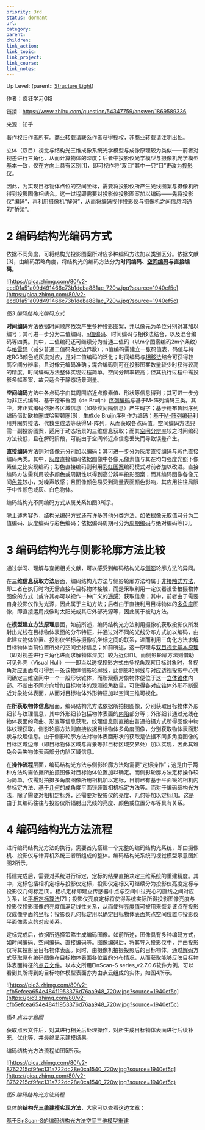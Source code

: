 ```yaml
---
priority: 3rd
status: dormant
url: 
category: 
parent: 
children: 
link_action: 
link_topic: 
link_project: 
link_course: 
link_notes: 
---
```

Up Level: (parent:: [Structure Light](Structure%20Light.md))

作者：疯狂学习GIS

链接：https://www.zhihu.com/question/54347759/answer/1869589336

来源：知乎

著作权归作者所有。商业转载请联系作者获得授权，非商业转载请注明出处。

立体（双目）视觉与结构光三维成像系统光学模型与成像原理较为类似——前者对视差进行三角化，从而计算物体的深度；后者中投影仪光学模型与摄像机光学模型基本一致，仅在方向上具有区别[1]，即可视作将“双目”其中一只“目”更改为[投影仪](https://www.zhihu.com/search?q=%E6%8A%95%E5%BD%B1%E4%BB%AA&search_source=Entity&hybrid_search_source=Entity&hybrid_search_extra=%7B%22sourceType%22%3A%22answer%22%2C%22sourceId%22%3A1869589336%7D)。

因此，为实现目标物体点位的空间坐标，需要将投影仪所产生光线图案与摄像机所得到投影图像相结合。这一过程即需要对投影仪投影图案加以编码——先将投影仪“编码”，再利用摄像机“解码”，从而将编码视作投影仪与摄像机之间信息沟通的“桥梁”。

# 2 编码结构光编码方式

依据不同角度，可将结构光投影图案所对应多种编码方法加以类别区分。依据文献[3]，由编码策略角度，将结构光的编码方法分为**时间编码、[空间编码](https://www.zhihu.com/search?q=%E7%A9%BA%E9%97%B4%E7%BC%96%E7%A0%81&search_source=Entity&hybrid_search_source=Entity&hybrid_search_extra=%7B%22sourceType%22%3A%22answer%22%2C%22sourceId%22%3A1869589336%7D)**与**直接编码**。

![https://pica.zhimg.com/80/v2-ecd01a51a09d491466c73b1deba881ac_720w.jpg?source=1940ef5c](https://pica.zhimg.com/80/v2-ecd01a51a09d491466c73b1deba881ac_720w.jpg?source=1940ef5c)

*图3 编码结构光编码方式*

**时间编码**方法依据时间顺序依次产生多种投影图案，并以像元为单位分别对其加以编号；其可进一步分为二值编码、[n值编码](https://www.zhihu.com/search?q=n%E5%80%BC%E7%BC%96%E7%A0%81&search_source=Entity&hybrid_search_source=Entity&hybrid_search_extra=%7B%22sourceType%22%3A%22answer%22%2C%22sourceId%22%3A1869589336%7D)、时间编码与相移法结合，以及混合编码等四类。其中，二值编码还可继续分为普通二值码（以m个图案编码2m个条纹）与[格雷码](https://www.zhihu.com/search?q=%E6%A0%BC%E9%9B%B7%E7%A0%81&search_source=Entity&hybrid_search_source=Entity&hybrid_search_extra=%7B%22sourceType%22%3A%22answer%22%2C%22sourceId%22%3A1869589336%7D)（减少普通二值码条纹边界数）；n值编码需建立一张码值表，码值与特定RGB颜色或灰度对应，是对二值编码的泛化；时间编码与[相移法](https://www.zhihu.com/search?q=%E7%9B%B8%E7%A7%BB%E6%B3%95&search_source=Entity&hybrid_search_source=Entity&hybrid_search_extra=%7B%22sourceType%22%3A%22answer%22%2C%22sourceId%22%3A1869589336%7D)结合可获得较高空间分辨率，且对像元编码准确；混合编码则可在投影图案数量较少时获得较高的精度。时间编码方法整体实现过程简单，空间分辨率较高；但其执行过程中需投影多幅图案，故只适合于静态场景测量。

**空间编码**方法中各点码字由其周围临近点像素值、形状等信息得到；其可进一步分为非正式编码、基于德布鲁因（de Bruijn）[序列编码](https://www.zhihu.com/search?q=%E5%BA%8F%E5%88%97%E7%BC%96%E7%A0%81&search_source=Entity&hybrid_search_source=Entity&hybrid_search_extra=%7B%22sourceType%22%3A%22answer%22%2C%22sourceId%22%3A1869589336%7D)与基于M-阵列编码三类。其中，非正式编码依据各区域信息（如条纹间隔信息）产生码字；基于德布鲁因序列编码借助欧拉圈或哈密顿圈[6]，生成de Bruijn序列作为编码；基于[M-阵列编码](https://www.zhihu.com/search?q=M-%E9%98%B5%E5%88%97%E7%BC%96%E7%A0%81&search_source=Entity&hybrid_search_source=Entity&hybrid_search_extra=%7B%22sourceType%22%3A%22answer%22%2C%22sourceId%22%3A1869589336%7D)利用并圈剪接法、代数生成法等获得M-阵列，从而获取各点码值。空间编码方法只需一副投影图案，适用于动态场景的三维信息获取；而其[空间分辨率](https://www.zhihu.com/search?q=%E7%A9%BA%E9%97%B4%E5%88%86%E8%BE%A8%E7%8E%87&search_source=Entity&hybrid_search_source=Entity&hybrid_search_extra=%7B%22sourceType%22%3A%22answer%22%2C%22sourceId%22%3A1869589336%7D)较之时间编码方法较低，且在解码阶段，可能由于空间邻近点信息丢失而导致误差产生。

**直接编码**方法则对各像元分别加以编码；其可进一步分为灰度直接编码与彩色直接编码两类。其中，[灰度](https://www.zhihu.com/search?q=%E7%81%B0%E5%BA%A6&search_source=Entity&hybrid_search_source=Entity&hybrid_search_extra=%7B%22sourceType%22%3A%22answer%22%2C%22sourceId%22%3A1869589336%7D)直接编码依据图像中各像元像素值与其在均匀强度光照下像素值之比实现编码；彩色直接编码则利用[彩虹图案](https://www.zhihu.com/search?q=%E5%BD%A9%E8%99%B9%E5%9B%BE%E6%A1%88&search_source=Entity&hybrid_search_source=Entity&hybrid_search_extra=%7B%22sourceType%22%3A%22answer%22%2C%22sourceId%22%3A1869589336%7D)编码模式对前者加以改进。直接编码方法需利用较多颜色或周期性以得到高分辨率投影图案；而其编码图像各像元间[色差](https://www.zhihu.com/search?q=%E8%89%B2%E5%B7%AE&search_source=Entity&hybrid_search_source=Entity&hybrid_search_extra=%7B%22sourceType%22%3A%22answer%22%2C%22sourceId%22%3A1869589336%7D)较小，对噪声敏感；且图像颜色易受到测量表面颜色影响，其应用往往局限于中性颜色或灰、白色物体。

编码结构光不同编码方式从属关系如图3所示。

除上述内容外，结构光编码方式还有许多其他分类方法，如依据像元取值可分为二值编码、灰度编码与彩色编码；依据编码周期可分为[周期编码](https://www.zhihu.com/search?q=%E5%91%A8%E6%9C%9F%E7%BC%96%E7%A0%81&search_source=Entity&hybrid_search_source=Entity&hybrid_search_extra=%7B%22sourceType%22%3A%22answer%22%2C%22sourceId%22%3A1869589336%7D)与绝对编码等[3]。

# 3 编码结构光与侧影轮廓方法比较

通过学习、理解与查阅相关文献，可以感受到编码结构光与[侧影](https://www.zhihu.com/search?q=%E4%BE%A7%E5%BD%B1&search_source=Entity&hybrid_search_source=Entity&hybrid_search_extra=%7B%22sourceType%22%3A%22answer%22%2C%22sourceId%22%3A1869589336%7D)轮廓方法的异同。

在**三维信息获取方法**层面，编码结构光方法与侧影轮廓方法均属于[非接触式方法](https://www.zhihu.com/search?q=%E9%9D%9E%E6%8E%A5%E8%A7%A6%E5%BC%8F%E6%96%B9%E6%B3%95&search_source=Entity&hybrid_search_source=Entity&hybrid_search_extra=%7B%22sourceType%22%3A%22answer%22%2C%22sourceId%22%3A1869589336%7D)，即二者在执行时均无需直接与目标物体接触，而是采取利用一定仪器设备拍摄物体图像的方式（或许其亦可以视作一种广义的[遥感](https://www.zhihu.com/search?q=%E9%81%A5%E6%84%9F&search_source=Entity&hybrid_search_source=Entity&hybrid_search_extra=%7B%22sourceType%22%3A%22answer%22%2C%22sourceId%22%3A1869589336%7D)）获取信息；其中，前者由于需要自身投影仪作为光源，因此属于主动方法；后者由于直接利用目标物体的[多角度](https://www.zhihu.com/search?q=%E5%A4%9A%E8%A7%92%E5%BA%A6&search_source=Entity&hybrid_search_source=Entity&hybrid_search_extra=%7B%22sourceType%22%3A%22answer%22%2C%22sourceId%22%3A1869589336%7D)图像，即直接运用成像时太阳光或其它外部光源等，因此属于被动方法。

在**模型建立方法原理**层面，如前所述，编码结构光方法利用摄像机获取投影仪所发射出光线在目标物体表面的分布特征，并通过对不同的光线分布方式加以编码，由此建立物体位置、投影仪坐标与摄像机坐标之间的联系，进而利用三角化方法求解目标物体当前位置所处的空间坐标信息；如前所述，这一原理与[双目视觉基本原理](https://www.zhihu.com/search?q=%E5%8F%8C%E7%9B%AE%E8%A7%86%E8%A7%89%E5%9F%BA%E6%9C%AC%E5%8E%9F%E7%90%86&search_source=Entity&hybrid_search_source=Entity&hybrid_search_extra=%7B%22sourceType%22%3A%22answer%22%2C%22sourceId%22%3A1869589336%7D)（即对视差进行三角化进而求解物体深度）较为近似[1]。而侧影轮廓方法则借助可见外壳（Visual Hull）——即当以透视投影方式由多视角观察目标对象时，各视角对应画面均可得到一条该物体侧影轮廓线，此侧影轮廓线与对应透视投影中心共同确定三维空间中一个一般形状锥体，而所观察对象物体便位于这一[立体锥体](https://www.zhihu.com/search?q=%E7%AB%8B%E4%BD%93%E9%94%A5%E4%BD%93&search_source=Entity&hybrid_search_source=Entity&hybrid_search_extra=%7B%22sourceType%22%3A%22answer%22%2C%22sourceId%22%3A1869589336%7D)内部。不断由不同方向增加目标物体的观测视角数量，可使得各对应锥体外形不断逼近对象物体表面，从而对目标物体外形特征加以空间三维可视化。

在**所获取物体信息**层面，编码结构光方法依据所拍摄图像，分别获取目标物体外形细节与纹理信息，其中外形细节包括物体表面的[内陷](https://www.zhihu.com/search?q=%E5%86%85%E9%99%B7&search_source=Entity&hybrid_search_source=Entity&hybrid_search_extra=%7B%22sourceType%22%3A%22answer%22%2C%22sourceId%22%3A1869589336%7D)部分等；外形细节通过光线在物体表面的弯曲、形变等信息获取，纹理信息则直接由普通拍摄方式所得图像中物体纹理获取。侧影轮廓方法则直接依据目标物体多角度图像，分别获取物体表面形状与纹理信息。由于侧影轮廓方法对物体表面形状的获取是依据不同多角度图像的目标区域边缘（即目标物体区域与背景等非目标区域交界处）加以实现，因此其难免会丢失物体表面部分内陷区域信息。

在**操作流程**层面，编码结构光方法与侧影轮廓方法均需要“定标操作”；这是由于两种方法均需依据所拍摄图像对目标物体位置加以确定。而侧影轮廓方法定标操作较为简单，仅需对拍摄多角度图像所用相机加以定标，目前已有基于平面镜的相机内参标定方法、基于[几何](https://www.zhihu.com/search?q=%E5%87%A0%E4%BD%95&search_source=Entity&hybrid_search_source=Entity&hybrid_search_extra=%7B%22sourceType%22%3A%22answer%22%2C%22sourceId%22%3A1869589336%7D)的成角度平面镜装置相机标定方法等。而对于编码结构光方法，除了需要对相机定标外，还需要对投影仪的亮度、几何等加以定标[1]。这是由于其编码往往与投影仪所辐射出光线的亮度、颜色或位置分布等具有关系。

# 4 编码结构光方法流程

进行编码结构光方法的执行，需要首先搭建一个完整的编码结构光系统，即由摄像机、投影仪与计算机系统三者所组成的整体。编码结构光系统的视觉模型示意图如图2所示。

搭建完成后，需要对系统进行标定，定标的结果直接决定三维系统的重建精度。其中，定标包括相机定标与投影仪定标，投影仪定标又可继续分为投影仪亮度定标与投影仪几何标定[1]。相机定标即建立传感器中点与空间中过光心的直线之间对应关系，如[平板定标算法](https://www.zhihu.com/search?q=%E5%B9%B3%E6%9D%BF%E5%AE%9A%E6%A0%87%E7%AE%97%E6%B3%95&search_source=Entity&hybrid_search_source=Entity&hybrid_search_extra=%7B%22sourceType%22%3A%22answer%22%2C%22sourceId%22%3A1869589336%7D)[7]；投影仪亮度定标将使得系统实际所得投影图像亮度与投影仪投影图像的亮度值满足线性关系，从而使得[亮度值](https://www.zhihu.com/search?q=%E4%BA%AE%E5%BA%A6%E5%80%BC&search_source=Entity&hybrid_search_source=Entity&hybrid_search_extra=%7B%22sourceType%22%3A%22answer%22%2C%22sourceId%22%3A1869589336%7D)可被用来恢复该点在投影仪成像平面的坐标；投影仪几何标定用以确定目标物体表面某点空间位置与投影仪平面像素点的对应关系。

定标完成后，依据所选择策略生成编码图像。如前所述，图像具有多种编码方式，如时间编码、空间编码、直接编码等。图像编码后，将其导入投影仪中，并由投影仪将其投射至目标物体表面。同时，由摄像机拍摄投影后的目标物体，通过[解码](https://www.zhihu.com/search?q=%E8%A7%A3%E7%A0%81&search_source=Entity&hybrid_search_source=Entity&hybrid_search_extra=%7B%22sourceType%22%3A%22answer%22%2C%22sourceId%22%3A1869589336%7D)方式获取原有编码图像在目标物体表面各位置的分布情况，从而获取能够反映目标物体表面特征的[点云文件](https://www.zhihu.com/search?q=%E7%82%B9%E4%BA%91%E6%96%87%E4%BB%B6&search_source=Entity&hybrid_search_source=Entity&hybrid_search_extra=%7B%22sourceType%22%3A%22answer%22%2C%22sourceId%22%3A1869589336%7D)。以本文所用EinScan-S series_v2.7.0.6软件为例，可以看到其所得到的目标物体模型表面亦为由点云组成的实体，如图4所示。

![https://pic3.zhimg.com/80/v2-cfb5efcea654e484f1953376d76aa948_720w.jpg?source=1940ef5c](https://pic3.zhimg.com/80/v2-cfb5efcea654e484f1953376d76aa948_720w.jpg?source=1940ef5c)

*图4 点云示意图*

获取点云文件后，对其进行相关后处理操作，对所生成目标物体表面进行后续补充、优化等，并最终显示建模结果。

编码结构光方法流程如图5所示。

![https://pica.zhimg.com/80/v2-8762215cf9fec131a722dc28e0ca1540_720w.jpg?source=1940ef5c](https://pica.zhimg.com/80/v2-8762215cf9fec131a722dc28e0ca1540_720w.jpg?source=1940ef5c)

*图5 编码结构光方法流程*

具体的**结构光[三维建模](https://www.zhihu.com/search?q=%E4%B8%89%E7%BB%B4%E5%BB%BA%E6%A8%A1&search_source=Entity&hybrid_search_source=Entity&hybrid_search_extra=%7B%22sourceType%22%3A%22answer%22%2C%22sourceId%22%3A1869589336%7D)实现方法**，大家可以查看这边文章：

[基于EinScan-S的编码结构光方法空间三维模型重建](https://zhuanlan.zhihu.com/p/369870047)